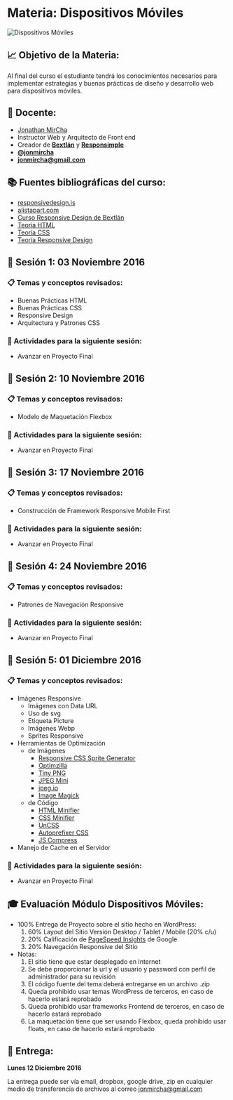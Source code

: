 # Materia: Dispositivos Móviles

![Dispositivos Móviles](http://bextlan.com/img/para-cursos/responsive-design.jpg)

## :chart_with_upwards_trend: Objetivo de la Materia:

Al final del curso el estudiante tendrá los conocimientos necesarios para implementar estrategias y buenas prácticas de diseño y desarrollo web para dispositivos móviles.

## :bow: Docente:

* [Jonathan MirCha](http://jonmircha.com)
* Instructor Web y Arquitecto de Front end
* Creador de **[Bextlán](http://bextlan.com)** y **[Responsimple](http://jonmircha.github.io/responsimple/)**
* **[@jonmircha](https://twitter.com/jonmircha)**
* **[jonmircha@gmail.com](mailto:jonmircha@gmail.com)**

## :books: Fuentes bibliográficas del curso:

* [responsivedesign.is](https://responsivedesign.is/)
* [alistapart.com](http://alistapart.com/)
* [Curso Responsive Design de Bextlán](https://www.youtube.com/playlist?list=PLvq-jIkSeTUbFYbzpJFN1GLMBZnm9hX5G)
* [Teoría HTML](./teoria-html.md)
* [Teoría CSS](./teoria-css.md)
* [Teoría Responsive Design](./teoria-rwd.md)


## :school: Sesión 1: 03 Noviembre 2016

### :clipboard: Temas y conceptos revisados:

* Buenas Prácticas HTML
* Buenas Prácticas CSS
* Responsive Design
* Arquitectura y Patrones CSS

### :pencil: Actividades para la siguiente sesión:

* Avanzar en Proyecto Final


## :school: Sesión 2: 10 Noviembre 2016

### :clipboard: Temas y conceptos revisados:

* Modelo de Maquetación Flexbox

### :pencil: Actividades para la siguiente sesión:

* Avanzar en Proyecto Final


## :school: Sesión 3: 17 Noviembre 2016

### :clipboard: Temas y conceptos revisados:

* Construcción de Framework Responsive Mobile First

### :pencil: Actividades para la siguiente sesión:

* Avanzar en Proyecto Final


## :school: Sesión 4: 24 Noviembre 2016

### :clipboard: Temas y conceptos revisados:

* Patrones de Navegación Responsive

### :pencil: Actividades para la siguiente sesión:

* Avanzar en Proyecto Final


## :school: Sesión 5: 01 Diciembre 2016

### :clipboard: Temas y conceptos revisados:

* Imágenes Responsive
	* Imágenes con Data URL
	* Uso de svg
	* Etiqueta Picture
	* Imágenes Webp
	* Sprites Responsive
* Herramientas de Optimización
	* de Imágenes
		* [Responsive CSS Sprite Generator](http://responsive-css.spritegen.com/)
		* [Optimzilla](http://optimizilla.com/)
		* [Tiny PNG](https://tinypng.com/)
		* [JPEG Mini](http://www.jpegmini.com/)
		* [jpeg.io](https://www.jpeg.io/)
		* [Image Magick](http://imagemagick.org/)
	* de Código
		* [HTML Minifier](http://kangax.github.io/html-minifier/)
		* [CSS Minifier](http://cssminifier.com/)
		* [UnCSS](https://uncss-online.com/)
		* [Autoprefixer CSS](https://autoprefixer.github.io/)
		* [JS Compress](https://jscompress.com/)
* Manejo de Cache en el Servidor

### :pencil: Actividades para la siguiente sesión:

* Avanzar en Proyecto Final


## :mortar_board: Evaluación Módulo Dispositivos Móviles:

* 100% Entrega de Proyecto sobre el sitio hecho en WordPress:
	1. 60% Layout del Sitio Versión Desktop / Tablet / Mobile (20% c/u)
	1. 20% Calificación de [PageSpeed Insights](https://developers.google.com/speed/pagespeed/insights/) de Google
	1. 20% Navegación Responsive del Sitio
* Notas:
	1. El sitio tiene que estar desplegado en Internet
	1. Se debe proporcionar la url y el usuario y password con perfil de administrador para su revisión
	1. El código fuente del tema deberá entregarse en un archivo .zip
	1. Queda prohibido usar temas WordPress de terceros, en caso de hacerlo estará reprobado
	1. Queda prohibido usar frameworks Frontend de terceros, en caso de hacerlo estará reprobado
	1. La maquetación tiene que ser usando Flexbox, queda prohibido usar floats, en caso de hacerlo estará reprobado


## :date: Entrega:

**Lunes 12 Diciembre 2016**

La entrega puede ser vía email, dropbox, google drive, zip en cualquier medio de transferencia de archivos al correo jonmircha@gmail.com